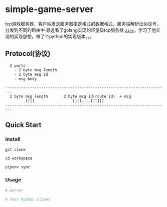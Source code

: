 # simple-game-server
tcp游戏服务器，客户端发送服务器指定格式的数据格式，服务端解析出协议号，分发到不同的路由中
最近看了golang实现的轻量级tcp服务器 [```zinx```](https://github.com/aceld/zinx)，学习了他实现的实现思想，做了个python的实现版本。。。

## Protocol(协议)
```
  3 parts
    - 2 byte msg length
    - 2 byte msg id
    - msg body

-------------------------------------------------------------------------
  2 byte msg length       2 byte msg id(route id)  + msg
         [][]                 [][]....[][][]
-------------------------------------------------------------------------
```

## Quick Start

### Install
    git clone 

    cd workspace
    
    pipenv sync

### Usage
```python
# Server


```

```python
# Test Python Client

```
